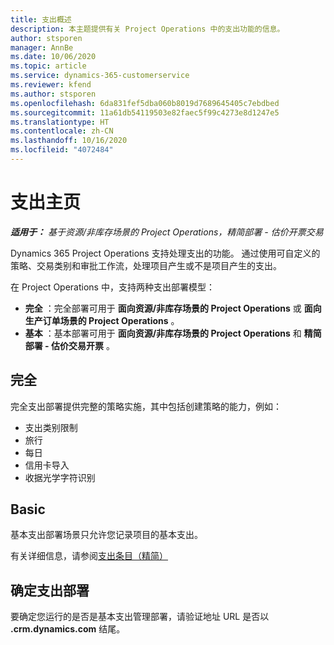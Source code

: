 ```yaml
---
title: 支出概述
description: 本主题提供有关 Project Operations 中的支出功能的信息。
author: stsporen
manager: AnnBe
ms.date: 10/06/2020
ms.topic: article
ms.service: dynamics-365-customerservice
ms.reviewer: kfend
ms.author: stsporen
ms.openlocfilehash: 6da831fef5dba060b8019d7689645405c7ebdbed
ms.sourcegitcommit: 11a61db54119503e82faec5f99c4273e8d1247e5
ms.translationtype: HT
ms.contentlocale: zh-CN
ms.lasthandoff: 10/16/2020
ms.locfileid: "4072484"
---
```

# <a name="expense-home-page"></a>支出主页

_**适用于：** 基于资源/非库存场景的 Project Operations，精简部署 - 估价开票交易_


Dynamics 365 Project Operations 支持处理支出的功能。 通过使用可自定义的策略、交易类别和审批工作流，处理项目产生或不是项目产生的支出。

在 Project Operations 中，支持两种支出部署模型： 

- **完全** ：完全部署可用于 **面向资源/非库存场景的 Project Operations** 或 **面向生产订单场景的 Project Operations** 。
- **基本** ：基本部署可用于 **面向资源/非库存场景的 Project Operations** 和 **精简部署 - 估价交易开票** 。

## <a name="full"></a>完全 
完全支出部署提供完整的策略实施，其中包括创建策略的能力，例如：

  - 支出类别限制
  - 旅行
  - 每日
  - 信用卡导入
  - 收据光学字符识别

## <a name="basic"></a>Basic 
基本支出部署场景只允许您记录项目的基本支出。 

有关详细信息，请参阅[支出条目（精简）](basic-expense.md)

## <a name="determine-your-expense-deployment"></a>确定支出部署
要确定您运行的是否是基本支出管理部署，请验证地址 URL 是否以 **.crm.dynamics.com** 结尾。 
